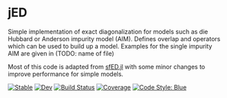 # jED

Simple implementation of exact diagonalization for models such as die Hubbard or Anderson impurity model (AIM).
Defines overlap and operators which can be used to build up a model. Examples for the single impurity AIM are given in (TODO: name of file)

Most of this code is adapted from [sfED.jl](https://github.com/steffenbackes/sfED) with some minor changes to improve performance for simple models. 

[![Stable](https://img.shields.io/badge/docs-stable-blue.svg)](https://Atomtomate.github.io/jED.jl/stable/)
[![Dev](https://img.shields.io/badge/docs-dev-blue.svg)](https://Atomtomate.github.io/jED.jl/dev/)
[![Build Status](https://github.com/Atomtomate/jED.jl/actions/workflows/CI.yml/badge.svg?branch=master)](https://github.com/Atomtomate/jED.jl/actions/workflows/CI.yml?query=branch%3Amaster)
[![Coverage](https://codecov.io/gh/Atomtomate/jED.jl/branch/master/graph/badge.svg)](https://codecov.io/gh/Atomtomate/jED.jl)
[![Code Style: Blue](https://img.shields.io/badge/code%20style-blue-4495d1.svg)](https://github.com/invenia/BlueStyle)
